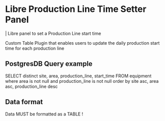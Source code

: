 # Libre Production Line Time Setter Panel

| Libre panel to set a Production Line start time

Custom Table Plugin that enables users to update the daily production start time for each production line

## PostgresDB Query example

SELECT distinct site, area, production_line, start_time FROM  equipment where area is not null and production_line is not null order by site asc, area asc, production_line desc

## Data format

Data MUST be formatted as a TABLE !
